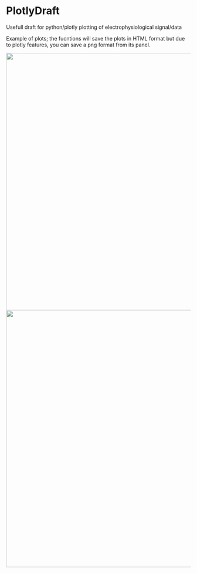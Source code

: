 # PlotlyDraft

Usefull draft for python/plotly plotting of electrophysiological signal/data

Example of plots; the fucntions will save the plots in HTML format but due to plotly features, you can save a png format from its panel.


<img src="https://github.com/HNXJ/PlotlyDraft/blob/main/pfc_spectral_coherence.png" width="700"/>

<img src="https://github.com/HNXJ/PlotlyDraft/blob/main/pfc_spectral_power_density.png" width="700"/>
